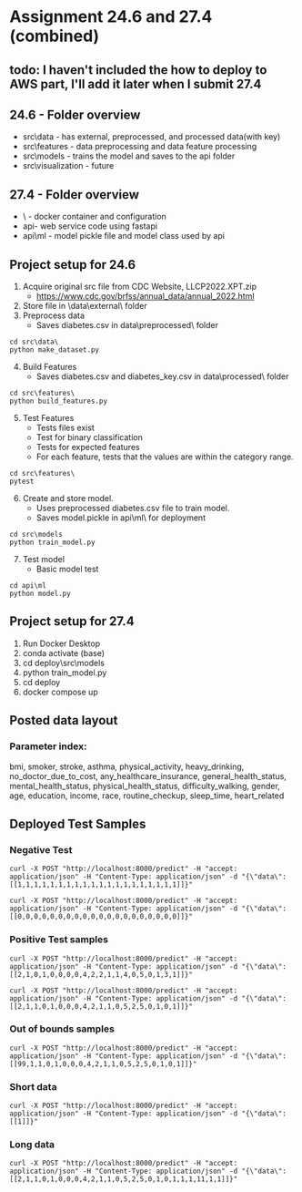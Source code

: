 # Assignment 24.6 and 27.4 (combined)

## todo: I haven't included the how to deploy to AWS part, I'll add it later when I submit 27.4

## 24.6 - Folder overview
- src\data - has external, preprocessed, and processed data(with key)
- src\features - data preprocessing and data feature processing
- src\models - trains the model and saves to the api folder
- src\visualization - future

## 27.4 - Folder overview
- \ - docker container and configuration
- api- web service code using fastapi
- api\ml - model pickle file and model class used by api

## Project setup for 24.6
1. Acquire original src file from CDC Website, LLCP2022.XPT.zip 
   - https://www.cdc.gov/brfss/annual_data/annual_2022.html
2. Store file in \data\external\ folder
3. Preprocess data
   - Saves diabetes.csv in data\preprocessed\ folder
```
cd src\data\
python make_dataset.py
```
4. Build Features
   - Saves diabetes.csv and diabetes_key.csv in data\processed\ folder
```
cd src\features\
python build_features.py
```
5. Test Features
   - Tests files exist
   - Test for binary classification
   - Tests for expected features
   - For each feature, tests that the values are within the category range.
```
cd src\features\
pytest
```
6. Create and store model.
   - Uses preprocessed diabetes.csv file to train model.
   - Saves model.pickle in api\ml\ for deployment
```
cd src\models
python train_model.py
```

7. Test model
   - Basic model test
```
cd api\ml
python model.py
```

## Project setup for 27.4
1. Run Docker Desktop
2. conda activate (base)
3. cd deploy\src\models
4. python train_model.py
5. cd deploy
6. docker compose up

## Posted data layout
### Parameter index:
 bmi, smoker, stroke, asthma, physical_activity, heavy_drinking, no_doctor_due_to_cost, any_healthcare_insurance, general_health_status, mental_health_status, physical_health_status, difficulty_walking, gender, age, education, income, race, routine_checkup, sleep_time, heart_related


## Deployed Test Samples
### Negative Test
```
curl -X POST "http://localhost:8000/predict" -H "accept: application/json" -H "Content-Type: application/json" -d "{\"data\":[[1,1,1,1,1,1,1,1,1,1,1,1,1,1,1,1,1,1,1,1]]}"

curl -X POST "http://localhost:8000/predict" -H "accept: application/json" -H "Content-Type: application/json" -d "{\"data\":[[0,0,0,0,0,0,0,0,0,0,0,0,0,0,0,0,0,0,0,0]]}"
```

### Positive Test samples
```
curl -X POST "http://localhost:8000/predict" -H "accept: application/json" -H "Content-Type: application/json" -d "{\"data\":[[2,1,0,1,0,0,0,0,4,2,2,1,1,4,0,5,0,1,3,1]]}"

curl -X POST "http://localhost:8000/predict" -H "accept: application/json" -H "Content-Type: application/json" -d "{\"data\":[[2,1,1,0,1,0,0,0,4,2,1,1,0,5,2,5,0,1,0,1]]}"
```

### Out of bounds samples
```
curl -X POST "http://localhost:8000/predict" -H "accept: application/json" -H "Content-Type: application/json" -d "{\"data\":[[99,1,1,0,1,0,0,0,4,2,1,1,0,5,2,5,0,1,0,1]]}"
```

### Short data
```
curl -X POST "http://localhost:8000/predict" -H "accept: application/json" -H "Content-Type: application/json" -d "{\"data\":[[1]]}"
```
### Long data
```
curl -X POST "http://localhost:8000/predict" -H "accept: application/json" -H "Content-Type: application/json" -d "{\"data\":[[2,1,1,0,1,0,0,0,4,2,1,1,0,5,2,5,0,1,0,1,1,1,11,1,1]]}"
```

<!-- 

Note: Good stuff in here I might need it.

# fastAPI ML quickstart


## Project setup
1. Create the virtual environment.
```
virtualenv /path/to/venv --python=/path/to/python3
```
You can find out the path to your `python3` interpreter with the command `which python3`.

2. Activate the environment and install dependencies.
```
source /path/to/venv/bin/activate
pip install -r requirements.txt
```

3. Launch the service
```
uvicorn api.main:app
```

## Posting requests locally
When the service is running, try
```
127.0.0.1/docs
```
or 
```
curl
```

## Deployment with Docker
1. Build the Docker image
```
docker build --file Dockerfile --tag fastapi-ml-quickstart .
```

2. Running the Docker image
```
docker run -p 8000:8000 fastapi-ml-quickstart
```

3. Entering into the Docker image
```
docker run -it --entrypoint /bin/bash fastapi-ml-quickstart
```

## docker-compose
1. Launching the service
```
docker-compose up
```
This command looks for the `docker-compose.yaml` configuration file. If you want to use another configuration file,
it can be specified with the `-f` switch. For example  

2. Testing
```
docker-compose -f docker-compose.test.yaml up --abort-on-container-exit --exit-code-from fastapi-ml-quickstart
```
-->